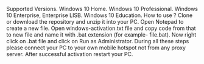 Supported Versions.
Windows 10 Home.
Windows 10 Professional.
Windows 10 Enterprise, Enterprise LISB.
Windows 10 Education.
How to use ?
Clone or download the repository and unzip it into your PC.
Open Notepad to create a new file.
Open windows-activation.txt file and copy code from that to new file and name it with .bat extension (for example- file.bat).
Now right click on .bat file and click on Run as Administrator.
During all these steps please connect your PC to your own mobile hotspot not from any proxy server.
After successful activation restart your PC.
